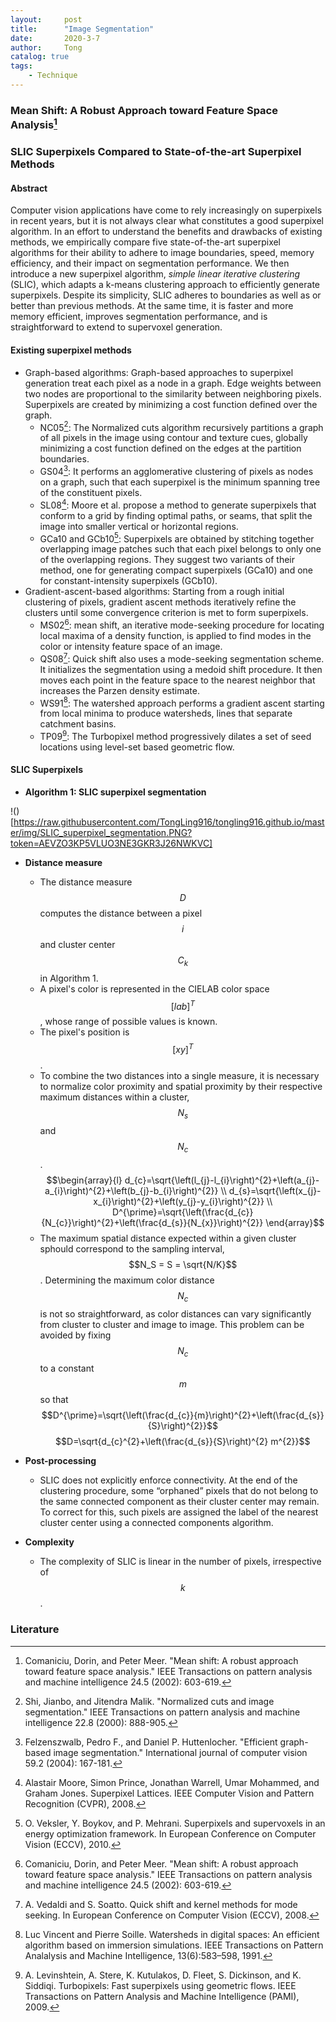 ```yaml
---
layout:     post
title:      "Image Segmentation"
date:       2020-3-7
author:     Tong
catalog: true
tags:
    - Technique
---
```


### Mean Shift: A Robust Approach toward Feature Space Analysis[^Comaniciu2002]

### SLIC Superpixels Compared to State-of-the-art Superpixel Methods

#### Abstract

Computer vision applications have come to rely increasingly on superpixels in recent years, but it is not always clear what constitutes a good superpixel algorithm. In an effort to understand the benefits and drawbacks of existing methods, we empirically compare five state-of-the-art superpixel algorithms for their ability to adhere to image boundaries, speed, memory efficiency, and their impact on segmentation performance. We then introduce a new superpixel algorithm, _simple linear iterative clustering_ (SLIC), which adapts a k-means clustering approach to efficiently generate superpixels. Despite its simplicity, SLIC adheres to boundaries as well as or better than previous methods. At the same time, it is faster and more memory efficient, improves segmentation performance, and is straightforward to extend to supervoxel generation.

#### Existing superpixel methods

- Graph-based algorithms: Graph-based approaches to superpixel generation treat each pixel as a node in a graph. Edge weights between two nodes are proportional to the similarity between neighboring pixels. Superpixels are created by minimizing a cost function defined over the graph.
    - NC05[^Shi2000]: The Normalized cuts algorithm recursively partitions a graph of all pixels in the image using contour and texture cues, globally minimizing a cost function defined on the edges at the partition boundaries.
    - GS04[^Felzenszwalb2004]: It performs an agglomerative clustering of pixels as nodes on a graph, such that each superpixel is the minimum spanning tree of the constituent pixels.
    - SL08[^Moore2008]: Moore et al. propose a method to generate superpixels that conform to a grid by finding optimal paths, or seams, that split the image into smaller vertical or horizontal regions.
    - GCa10 and GCb10[^Veksler2010]: Superpixels are obtained by stitching together overlapping image patches such that each pixel belongs to only one of the overlapping regions. They suggest two variants of their method, one for generating compact superpixels (GCa10) and one for constant-intensity superpixels (GCb10).
- Gradient-ascent-based algorithms: Starting from a rough initial clustering of pixels, gradient ascent methods iteratively refine the clusters until some convergence criterion is met to form superpixels.
    - MS02[^Comaniciu2002]: mean shift, an iterative mode-seeking procedure for locating local maxima of a density function, is applied to find modes in the color or intensity feature space of an image.
    - QS08[^Vedaldi2008]: Quick shift also uses a mode-seeking segmentation scheme. It initializes the segmentation using a medoid shift procedure. It then moves each point in the feature space to the nearest neighbor that increases the Parzen density estimate.
    - WS91[^Vincent1991]: The watershed approach performs a gradient ascent starting from local minima to produce watersheds, lines that separate catchment basins.
    - TP09[^Levinshtein2009]: The Turbopixel method progressively dilates a set of seed locations using level-set based geometric flow.

#### SLIC Superpixels

- __Algorithm 1: SLIC superpixel segmentation__

!()[https://raw.githubusercontent.com/TongLing916/tongling916.github.io/master/img/SLIC_superpixel_segmentation.PNG?token=AEVZO3KP5VLUO3NE3GKR3J26NWKVC]

- __Distance measure__
    - The distance measure $$D$$ computes the distance between a pixel $$i$$ and cluster center $$C_k$$ in Algorithm 1.
    - A pixel's color is represented in the CIELAB color space $$[l a b]^T$$, whose range of possible values is known.
    - The pixel's position is $$[x y]^T$$.
    - To combine the two distances into a single measure, it is necessary to normalize color proximity and spatial proximity by their respective maximum distances within a cluster, $$N_s$$ and $$N_c$$.
    $$\begin{array}{l}
    d_{c}=\sqrt{\left(l_{j}-l_{i}\right)^{2}+\left(a_{j}-a_{i}\right)^{2}+\left(b_{j}-b_{i}\right)^{2}} \\
    d_{s}=\sqrt{\left(x_{j}-x_{i}\right)^{2}+\left(y_{j}-y_{i}\right)^{2}} \\
    D^{\prime}=\sqrt{\left(\frac{d_{c}}{N_{c}}\right)^{2}+\left(\frac{d_{s}}{N_{x}}\right)^{2}}
    \end{array}$$
    - The maximum spatial distance expected within a given cluster sphould correspond to the sampling interval, $$N_S = S = \sqrt{N/K}$$. Determining the maximum color distance $$N_c$$ is not so straightforward, as color distances can vary significantly from cluster to cluster and image to image. This problem can be avoided by fixing $$N_c$$ to a constant $$m$$ so that
    $$D^{\prime}=\sqrt{\left(\frac{d_{c}}{m}\right)^{2}+\left(\frac{d_{s}}{S}\right)^{2}}$$
    $$D=\sqrt{d_{c}^{2}+\left(\frac{d_{s}}{S}\right)^{2} m^{2}}$$

- __Post-processing__
    - SLIC does not explicitly enforce connectivity. At the end of the clustering procedure, some “orphaned” pixels that do not belong to the same connected component as their cluster center may remain. To correct for this, such pixels are assigned the label of the nearest cluster center using a connected components algorithm.

- __Complexity__
    - The complexity of SLIC is linear in the number of pixels, irrespective of $$k$$.

### Literature

[^Achanta2012]: Achanta, Radhakrishna, et al. "SLIC superpixels compared to state-of-the-art superpixel methods." IEEE transactions on pattern analysis and machine intelligence 34.11 (2012): 2274-2282.

[^Shi2000]: Shi, Jianbo, and Jitendra Malik. "Normalized cuts and image segmentation." IEEE Transactions on pattern analysis and machine intelligence 22.8 (2000): 888-905.

[^Felzenszwalb2004]: Felzenszwalb, Pedro F., and Daniel P. Huttenlocher. "Efficient graph-based image segmentation." International journal of computer vision 59.2 (2004): 167-181.

[^Comaniciu2002]: Comaniciu, Dorin, and Peter Meer. "Mean shift: A robust approach toward feature space analysis." IEEE Transactions on pattern analysis and machine intelligence 24.5 (2002): 603-619.

[^Moore2008]: Alastair Moore, Simon Prince, Jonathan Warrell, Umar Mohammed, and Graham Jones. Superpixel Lattices. IEEE Computer Vision and Pattern Recognition (CVPR), 2008.

[^Veksler2010]: O. Veksler, Y. Boykov, and P. Mehrani. Superpixels and supervoxels in an energy optimization framework. In European Conference on Computer Vision (ECCV), 2010.

[^Vedaldi2008]: A. Vedaldi and S. Soatto. Quick shift and kernel methods for mode seeking. In European Conference on Computer Vision (ECCV), 2008.

[^Vincent1991]: Luc Vincent and Pierre Soille. Watersheds in digital spaces: An efficient algorithm based on immersion simulations. IEEE Transactions on Pattern Analalysis and Machine Intelligence, 13(6):583–598, 1991.

[^Levinshtein2009]: A. Levinshtein, A. Stere, K. Kutulakos, D. Fleet, S. Dickinson, and K. Siddiqi. Turbopixels: Fast superpixels using geometric flows. IEEE Transactions on Pattern Analysis and Machine Intelligence (PAMI), 2009.

